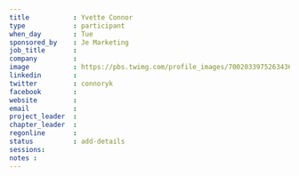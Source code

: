 ```yaml
---
title           : Yvette Connor
type            : participant
when_day        : Tue
sponsored_by    : Je Marketing
job_title       :
company         :
image           : https://pbs.twimg.com/profile_images/700203397526343680/NIVAs6F__400x400.jpg
linkedin        :
twitter         : connoryk
facebook        :
website         :
email           :
project_leader  :
chapter_leader  :
regonline       :
status          : add-details
sessions:
notes :
---
```




<!-- put more details about participant here -->
